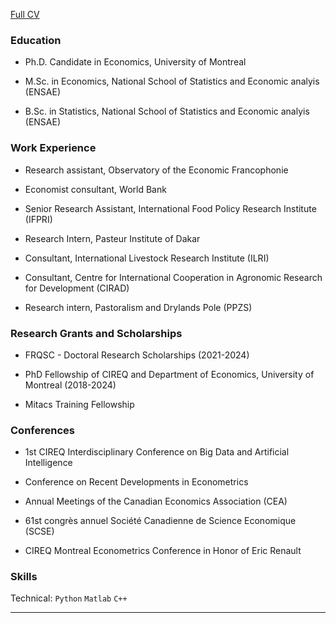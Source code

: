 [Full CV]()

### Education

* Ph.D. Candidate in Economics, University of Montreal

* M.Sc. in Economics, National School of Statistics and Economic analyis (ENSAE)

* B.Sc. in Statistics, National School of Statistics and Economic analyis (ENSAE)

### Work Experience

* Research assistant, Observatory of the Economic Francophonie 

* Economist consultant, World Bank

* Senior Research Assistant, International Food Policy Research Institute (IFPRI)

* Research Intern, Pasteur Institute of Dakar

* Consultant, International Livestock Research Institute (ILRI)

* Consultant, Centre for International Cooperation in Agronomic Research for Development (CIRAD)

* Research intern, Pastoralism and Drylands Pole (PPZS)

### Research Grants and Scholarships

* FRQSC - Doctoral Research Scholarships (2021-2024)

* PhD Fellowship of CIREQ and Department of Economics, University of Montreal (2018-2024)

* Mitacs Training Fellowship

### Conferences

* 1st CIREQ Interdisciplinary Conference on Big Data and Artificial Intelligence

* Conference on Recent Developments in Econometrics

* Annual Meetings of the Canadian Economics Association (CEA)

* 61st congrès annuel Société Canadienne de Science Economique (SCSE)

* CIREQ Montreal Econometrics Conference in Honor of Eric Renault

### Skills

Technical: `Python` `Matlab` `C++`


---
